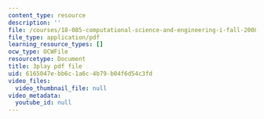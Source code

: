 ```yaml
---
content_type: resource
description: ''
file: /courses/18-085-computational-science-and-engineering-i-fall-2008/6165047ebb6c1a6c4b79b04f6d54c3fd_28tqrlZSMhk.pdf
file_type: application/pdf
learning_resource_types: []
ocw_type: OCWFile
resourcetype: Document
title: 3play pdf file
uid: 6165047e-bb6c-1a6c-4b79-b04f6d54c3fd
video_files:
  video_thumbnail_file: null
video_metadata:
  youtube_id: null
---
```

